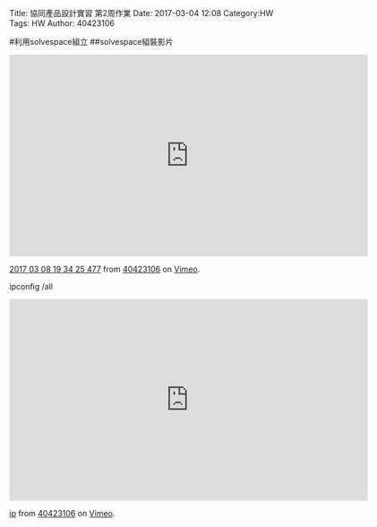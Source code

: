 Title: 協同產品設計實習 第2周作業
Date: 2017-03-04 12:08
Category:HW
Tags: HW
Author: 40423106 



<!-- PELICAN_END_SUMMARY -->


#利用solvespace組立
##solvespace組裝影片

<iframe src="https://player.vimeo.com/video/207442632" width="640" height="360" frameborder="0" webkitallowfullscreen mozallowfullscreen allowfullscreen></iframe>
<p><a href="https://vimeo.com/207442632">2017 03 08 19 34 25 477</a> from <a href="https://vimeo.com/user45854799">40423106</a> on <a href="https://vimeo.com">Vimeo</a>.</p>

ipconfig /all

<iframe src="https://player.vimeo.com/video/207442552" width="640" height="360" frameborder="0" webkitallowfullscreen mozallowfullscreen allowfullscreen></iframe>
<p><a href="https://vimeo.com/207442552">ip</a> from <a href="https://vimeo.com/user45854799">40423106</a> on <a href="https://vimeo.com">Vimeo</a>.</p>

